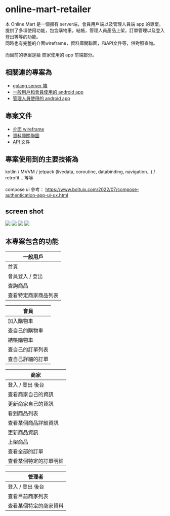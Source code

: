 # online-mart-retailer
本 Online Mart 是一個擁有 server端，會員用戶端以及管理人員端 app 的專案。
<br>提供了多項使用功能，包含購物車，結帳，管理人員產品上架，訂單管理以及登入登出等等的功能。
<br>同時也有完整的介面wireframe，資料庫關聯圖，和API文件等，供對照查詢。
<br><br>而目前的專案是給 商家使用的 app 前端部分。

## 相關連的專案為
- [golang server 端](https://github.com/webronin26/online-mart-server)
- [一般用戶和會員使用的 android app](https://github.com/webronin26/online-mart)
- [管理人員使用的 android app](https://github.com/webronin26/online-mart-admin)

## 專案文件
- [介面 wireframe](https://www.figma.com/file/aw8HkloMpbDB66tuxrSU4x/Online-Mart?node-id=0%3A1)
- [資料庫關聯圖](https://dbdiagram.io/d/627cc0397f945876b6044ce9)
- [API 文件](https://app.swaggerhub.com/apis/webronin26/Online-Mart-API/1.0.0)

## 專案使用到的主要技術為
kotlin / MVVM / jetpack (livedata, coroutine, databinding, navigation...) / retrofit... 等等
<br><br>compose ui 參考：
https://www.boltuix.com/2022/07/compose-authentication-app-ui-ux.html

## screen shot

![](side.png)
![](profile.png)
![](product_list.png)
![](add_product.png)

## 本專案包含的功能

|一般用戶|
|-----------|
|首頁|
|會員登入 / 登出|
|查詢商品|
|查看特定商家商品列表|

|會員|
|-----------|
|加入購物車|
|查自己的購物車|
|結帳購物車|
|查自己的訂單列表|
|查自己詳細的訂單|

|商家|
|-----------|
|登入 / 登出 後台|
|查看商家自己的資訊|
|更新商家自己的資訊|
|看到商品列表|
|查看某個商品詳細資訊|
|更新商品資訊|
|上架商品|
|查看全部的訂單|
|查看某個特定的訂單明細|

|管理者|
|-----------|
|登入 / 登出 後台|
|查看目前商家列表|
|查看某個特定的商家資料|
